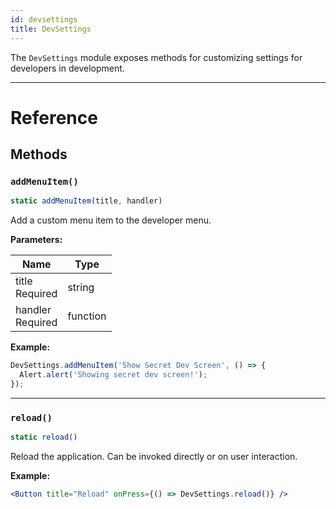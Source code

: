 ```yaml
---
id: devsettings
title: DevSettings
---
```


The `DevSettings` module exposes methods for customizing settings for developers in development.

---

<h1>Reference</h1>

## Methods

### `addMenuItem()`

```jsx
static addMenuItem(title, handler)
```

Add a custom menu item to the developer menu.

**Parameters:**

| Name                                                         | Type     |
| ------------------------------------------------------------ | -------- |
| title <div className="label basic required">Required</div>   | string   |
| handler <div className="label basic required">Required</div> | function |

**Example:**

```jsx
DevSettings.addMenuItem('Show Secret Dev Screen', () => {
  Alert.alert('Showing secret dev screen!');
});
```

---

### `reload()`

```jsx
static reload()
```

Reload the application. Can be invoked directly or on user interaction.

**Example:**

```jsx
<Button title="Reload" onPress={() => DevSettings.reload()} />
```
